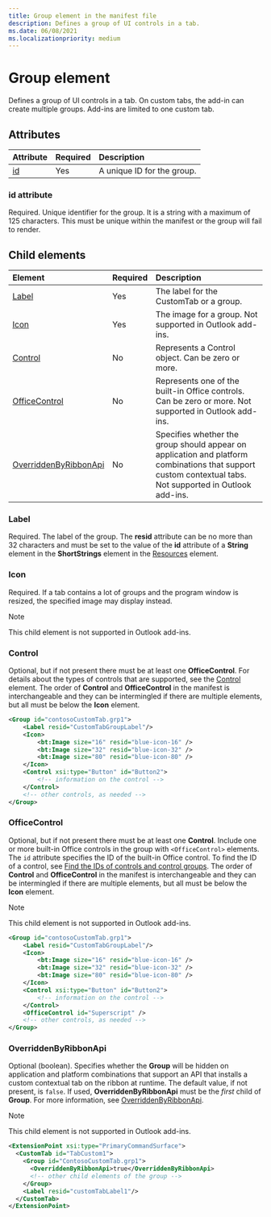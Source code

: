 ```yaml
---
title: Group element in the manifest file
description: Defines a group of UI controls in a tab. 
ms.date: 06/08/2021
ms.localizationpriority: medium
---
```


# Group element

Defines a group of UI controls in a tab. On custom tabs, the add-in can create multiple groups. Add-ins are limited to one custom tab.

## Attributes

|  Attribute  |  Required  |  Description  |
|:-----|:-----|:-----|
|  [id](#id-attribute)  |  Yes  | A unique ID for the group.|

### id attribute

Required. Unique identifier for the group. It is a string with a maximum of 125 characters. This must be unique within the manifest or the group will fail to render.

## Child elements

|  Element |  Required  |  Description  |
|:-----|:-----|:-----|
|  [Label](#label)      | Yes |  The label for the CustomTab or a group.  |
|  [Icon](icon.md)      | Yes |  The image for a group. Not supported in Outlook add-ins. |
|  [Control](#control)    | No |  Represents a Control object. Can be zero or more.  |
|  [OfficeControl](#officecontrol)  | No | Represents one of the built-in Office controls. Can be zero or more. Not supported in Outlook add-ins.|
|  [OverriddenByRibbonApi](overriddenbyribbonapi.md)      | No |  Specifies whether the group should appear on application and platform combinations that support custom contextual tabs. Not supported in Outlook add-ins. |

### Label

Required. The label of the group. The **resid** attribute can be no more than 32 characters and must be set to the value of the **id** attribute of a **String** element in the **ShortStrings** element in the [Resources](resources.md) element.

### Icon

Required. If a tab contains a lot of groups and the program window is resized, the specified image may display instead.

> [!NOTE]
> This child element is not supported in Outlook add-ins.

### Control

Optional, but if not present there must be at least one **OfficeControl**. For details about the types of controls that are supported, see the [Control](control.md) element. The order of **Control** and **OfficeControl** in the manifest is interchangeable and they can be intermingled if there are multiple elements, but all must be below the **Icon** element.

```xml
<Group id="contosoCustomTab.grp1">
    <Label resid="CustomTabGroupLabel"/>
    <Icon>
        <bt:Image size="16" resid="blue-icon-16" />
        <bt:Image size="32" resid="blue-icon-32" />
        <bt:Image size="80" resid="blue-icon-80" />
    </Icon>
    <Control xsi:type="Button" id="Button2">
        <!-- information on the control -->
    </Control>
    <!-- other controls, as needed -->
</Group>
```

### OfficeControl

Optional, but if not present there must be at least one **Control**. Include one or more built-in Office controls in the group with `<OfficeControl>` elements. The `id` attribute specifies the ID of the built-in Office control. To find the ID of a control, see [Find the IDs of controls and control groups](../../design/built-in-button-integration.md#find-the-ids-of-controls-and-control-groups). The order of **Control** and **OfficeControl** in the manifest is interchangeable and they can be intermingled if there are multiple elements, but all must be below the **Icon** element.

> [!NOTE]
> This child element is not supported in Outlook add-ins.

```xml
<Group id="contosoCustomTab.grp1">
    <Label resid="CustomTabGroupLabel"/>
    <Icon>
        <bt:Image size="16" resid="blue-icon-16" />
        <bt:Image size="32" resid="blue-icon-32" />
        <bt:Image size="80" resid="blue-icon-80" />
    </Icon>
    <Control xsi:type="Button" id="Button2">
        <!-- information on the control -->
    </Control>
    <OfficeControl id="Superscript" />
    <!-- other controls, as needed -->
</Group>
```

### OverriddenByRibbonApi

Optional (boolean). Specifies whether the **Group** will be hidden on application and platform combinations that support an API that installs a custom contextual tab on the ribbon at runtime. The default value, if not present, is `false`. If used, **OverriddenByRibbonApi** must be the *first* child of **Group**. For more information, see [OverriddenByRibbonApi](overriddenbyribbonapi.md).

> [!NOTE]
> This child element is not supported in Outlook add-ins.

```xml
<ExtensionPoint xsi:type="PrimaryCommandSurface">
  <CustomTab id="TabCustom1">
    <Group id="ContosoCustomTab.grp1">
      <OverriddenByRibbonApi>true</OverriddenByRibbonApi>
      <!-- other child elements of the group -->
    </Group>
    <Label resid="customTabLabel1"/>
  </CustomTab>
</ExtensionPoint>
```
